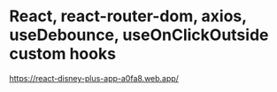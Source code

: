 # React, react-router-dom, axios, useDebounce, useOnClickOutside custom hooks

https://react-disney-plus-app-a0fa8.web.app/
